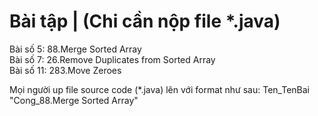 # Bài tập | (Chi cần nộp file *.java)
Bài số 5: 88.Merge Sorted Array <br/>
Bài số 7: 26.Remove Duplicates from Sorted Array <br/>
Bài số 11: 283.Move Zeroes <br/>

Mọi người up file source code (\*.java) lên với format như sau: Ten_TenBai<br/>
"Cong_88.Merge Sorted Array" <br/>
